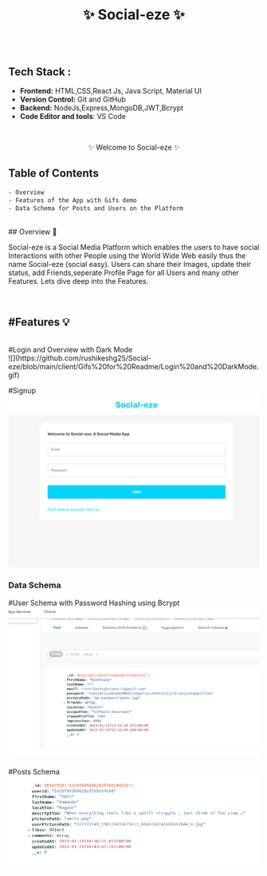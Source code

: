<h1 align="center">
       ✨  Social-eze   ✨
</h1>
<h2 align="center"
  A Social Media 
 </h2>
 
<br />

## Tech Stack : 

- **Frontend:** HTML,CSS,React Js, Java Script, Material UI
- **Version Control:** Git and GitHub
- **Backend:** NodeJs,Express,MongoDB,JWT,Bcrypt
- **Code Editor and tools**: VS Code

 <br />

   <p align="center">✨ Welcome to Social-eze ✨ <br /></p>


## Table of Contents

    - Overview
    - Features of the App with Gifs demo
    - Data Schema for Posts and Users on the Platform

 <br />
## Overview 🔨

Social-eze  is a Social Media Platform which enables the users to have social Interactions with other People using the World Wide Web easily thus the name Social-eze (social easy). Users can share their Images, update their status, add Friends,seperate Profile Page for all Users and many other Features. Lets dive deep into the Features.

<br/>

<h2>#Features 💡</h2>
<br/>
#Login and Overview with Dark Mode
<br/>
![](https://github.com/rushikeshg25/Social-eze/blob/main/client/Gifs%20for%20Readme/Login%20and%20DarkMode.gif)

#Signup
![](https://github.com/rushikeshg25/Social-eze/blob/main/client/Gifs%20for%20Readme/SignUP.gif)

<h3>Data Schema</h3>

#User Schema with Password Hashing using Bcrypt
![](https://github.com/rushikeshg25/Social-eze/blob/main/client/Gifs%20for%20Readme/Screenshot%202023-01-21%20205221.png)

#Posts Schema
![](https://github.com/rushikeshg25/Social-eze/blob/main/client/Gifs%20for%20Readme/Screenshot%202023-01-22%20003528.png)



